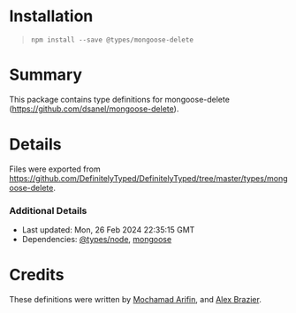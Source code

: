 # Installation
> `npm install --save @types/mongoose-delete`

# Summary
This package contains type definitions for mongoose-delete (https://github.com/dsanel/mongoose-delete).

# Details
Files were exported from https://github.com/DefinitelyTyped/DefinitelyTyped/tree/master/types/mongoose-delete.

### Additional Details
 * Last updated: Mon, 26 Feb 2024 22:35:15 GMT
 * Dependencies: [@types/node](https://npmjs.com/package/@types/node), [mongoose](https://npmjs.com/package/mongoose)

# Credits
These definitions were written by [Mochamad Arifin](https://github.com/ndunks), and [Alex Brazier](https://github.com/alexbrazier).
